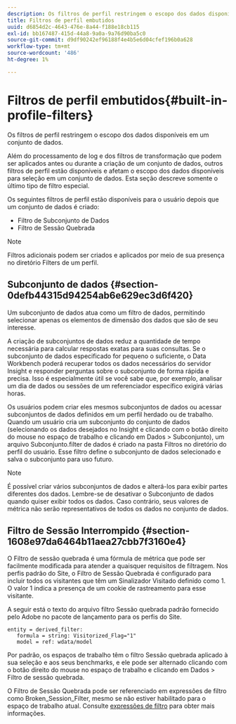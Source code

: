 ```yaml
---
description: Os filtros de perfil restringem o escopo dos dados disponíveis em um conjunto de dados.
title: Filtros de perfil embutidos
uuid: d6854d2c-4643-476e-8a44-f188e18cb115
exl-id: bb167487-415d-44a8-9a0a-9a76d90ba5c0
source-git-commit: d9df90242ef96188f4e4b5e6d04cfef196b0a628
workflow-type: tm+mt
source-wordcount: '486'
ht-degree: 1%

---
```


# Filtros de perfil embutidos{#built-in-profile-filters}

Os filtros de perfil restringem o escopo dos dados disponíveis em um conjunto de dados.

Além do processamento de log e dos filtros de transformação que podem ser aplicados antes ou durante a criação de um conjunto de dados, outros filtros de perfil estão disponíveis e afetam o escopo dos dados disponíveis para seleção em um conjunto de dados. Esta seção descreve somente o último tipo de filtro especial.

Os seguintes filtros de perfil estão disponíveis para o usuário depois que um conjunto de dados é criado:

* Filtro de Subconjunto de Dados
* Filtro de Sessão Quebrada

>[!NOTE]
>
>Filtros adicionais podem ser criados e aplicados por meio de sua presença no diretório Filters de um perfil.

## Subconjunto de dados {#section-0defb44315d94254ab6e629ec3d6f420}

Um subconjunto de dados atua como um filtro de dados, permitindo selecionar apenas os elementos de dimensão dos dados que são de seu interesse.

A criação de subconjuntos de dados reduz a quantidade de tempo necessária para calcular respostas exatas para suas consultas. Se o subconjunto de dados especificado for pequeno o suficiente, o Data Workbench poderá recuperar todos os dados necessários do servidor Insight e responder perguntas sobre o subconjunto de forma rápida e precisa. Isso é especialmente útil se você sabe que, por exemplo, analisar um dia de dados ou sessões de um referenciador específico exigirá várias horas.

Os usuários podem criar eles mesmos subconjuntos de dados ou acessar subconjuntos de dados definidos em um perfil herdado ou de trabalho. Quando um usuário cria um subconjunto do conjunto de dados (selecionando os dados desejados no Insight e clicando com o botão direito do mouse no espaço de trabalho e clicando em Dados > Subconjunto), um arquivo Subconjunto.filter de dados é criado na pasta Filtros no diretório do perfil do usuário. Esse filtro define o subconjunto de dados selecionado e salva o subconjunto para uso futuro.

>[!NOTE]
>
>É possível criar vários subconjuntos de dados e alterá-los para exibir partes diferentes dos dados. Lembre-se de desativar o Subconjunto de dados quando quiser exibir todos os dados. Caso contrário, seus valores de métrica não serão representativos de todos os dados no conjunto de dados.

## Filtro de Sessão Interrompido {#section-1608e97da6464b11aea27cbb7f3160e4}

O Filtro de sessão quebrada é uma fórmula de métrica que pode ser facilmente modificada para atender a quaisquer requisitos de filtragem. Nos perfis padrão do Site, o Filtro de Sessão Quebrada é configurado para incluir todos os visitantes que têm um Sinalizador Visitado definido como 1. O valor 1 indica a presença de um cookie de rastreamento para esse visitante.

A seguir está o texto do arquivo filtro Sessão quebrada padrão fornecido pelo Adobe no pacote de lançamento para os perfis do Site.

```
entity = derived_filter:
   formula = string: Visitorized_Flag="1"
   model = ref: wdata/model
```

Por padrão, os espaços de trabalho têm o filtro Sessão quebrada aplicado à sua seleção e aos seus benchmarks, e ele pode ser alternado clicando com o botão direito do mouse no espaço de trabalho e clicando em Dados > Filtro de sessão quebrada.

O Filtro de Sessão Quebrada pode ser referenciado em expressões de filtro como Broken_Session_Filter, mesmo se não estiver habilitado para o espaço de trabalho atual. Consulte [expressões de filtro](https://docs.adobe.com/content/help/en/data-workbench/using/client/t-open-ins.html#Syntax_for_Identifiers) para obter mais informações.
